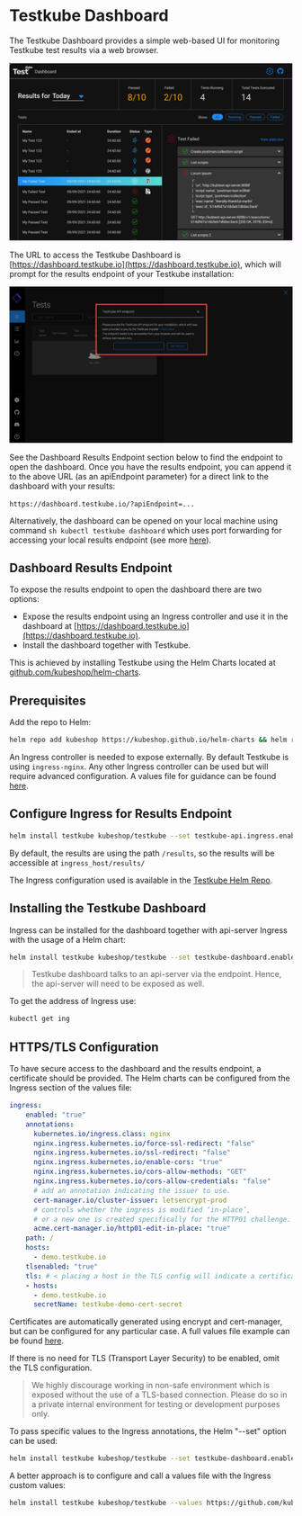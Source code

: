 # Testkube Dashboard

The Testkube Dashboard provides a simple web-based UI for monitoring Testkube test results via a web browser.

![img.png](img/dashboard.png)

The URL to access the Testkube Dashboard is [https://dashboard.testkube.io](https://dashboard.testkube.io), which will prompt for the results endpoint of your Testkube installation:

![dashboard-endpoint-prompt.png](img/dashboard-endpoint-prompt.png)

See the Dashboard Results Endpoint section below to find the endpoint to open the dashboard. Once you have the results endpoint, you can append it to the above URL (as an apiEndpoint parameter) for a direct link to the dashboard with your results:

`https://dashboard.testkube.io/?apiEndpoint=...`

Alternatively, the dashboard can be opened on your local machine using command ```sh kubectl testkube dashboard``` which uses port forwarding for accessing your local results endpoint (see more [here](kubectl-testkube_dashboard.md)).

## **Dashboard Results Endpoint**

To expose the results endpoint to open the dashboard there are two options:

* Expose the results endpoint using an Ingress controller and use it in the dashboard at [https://dashboard.testkube.io](https://dashboard.testkube.io).
* Install the dashboard together with Testkube.

This is achieved by installing Testkube using the Helm Charts located at [github.com/kubeshop/helm-charts]().

## **Prerequisites**

Add the repo to Helm:

```sh
helm repo add kubeshop https://kubeshop.github.io/helm-charts && helm repo update
```

An Ingress controller is needed to expose externally. By default Testkube is using `ingress-nginx`. Any other Ingress controller can be used but will require advanced configuration. A values file for guidance can be found [here](https://github.com/kubeshop/helm-charts/blob/39f73098630b333ba66db137e7fc016c39d92876/testkube/charts/testkube/values-demo.yaml).

## **Configure Ingress for Results Endpoint**

```sh
helm install testkube kubeshop/testkube --set testkube-api.ingress.enabled="true"
```

By default, the results are using the path ```/results```, so the results will be accessible at ```ingress_host/results/```

The Ingress configuration used is available in the [Testkube Helm Repo](https://github.com/kubeshop/helm-charts).

## **Installing the Testkube Dashboard**

Ingress can be installed for the dashboard together with api-server Ingress with the usage of a Helm chart:

```sh
helm install testkube kubeshop/testkube --set testkube-dashboard.enabled="true" --set testkube-dashboard.ingress.enabled="true" --set testkube-api.ingress.enabled="true"
```

> Testkube dashboard talks to an api-server via the endpoint. Hence, the api-server will need to be exposed as well.

To get the address of Ingress use:

```sh
kubectl get ing
```

## **HTTPS/TLS Configuration**

To have secure access to the dashboard and the results endpoint, a certificate should be provided. The Helm charts can be configured from the Ingress section of the values file:

```yaml
ingress:
    enabled: "true"
    annotations: 
      kubernetes.io/ingress.class: nginx
      nginx.ingress.kubernetes.io/force-ssl-redirect: "false"
      nginx.ingress.kubernetes.io/ssl-redirect: "false"
      nginx.ingress.kubernetes.io/enable-cors: "true"
      nginx.ingress.kubernetes.io/cors-allow-methods: "GET"
      nginx.ingress.kubernetes.io/cors-allow-credentials: "false"
      # add an annotation indicating the issuer to use.
      cert-manager.io/cluster-issuer: letsencrypt-prod
      # controls whether the ingress is modified ‘in-place’,
      # or a new one is created specifically for the HTTP01 challenge.
      acme.cert-manager.io/http01-edit-in-place: "true"
    path: /
    hosts:
      - demo.testkube.io
    tlsenabled: "true"
    tls: # < placing a host in the TLS config will indicate a certificate should be created
    - hosts:
      - demo.testkube.io
      secretName: testkube-demo-cert-secret
```
Certificates are automatically generated using encrypt and cert-manager, but can be configured for any particular case. A full values file example can be found [here](https://github.com/kubeshop/helm-charts/blob/39f73098630b333ba66db137e7fc016c39d92876/testkube/charts/testkube/values-demo.yaml).

If there is no need for TLS (Transport Layer Security) to be enabled, omit the TLS configuration.

> We highly discourage working in non-safe environment which is exposed without the use of a TLS-based connection. Please do so in a private internal environment for testing or development purposes only.

To pass specific values to the Ingress annotations, the Helm "--set" option can be used: 

```sh
helm install testkube kubeshop/testkube --set testkube-dashboard.enabled="true" --set testkube-dashboard.ingress.enabled="true" --set testkube-api.ingress.enabled="true" --set testkube-api.ingress.annotations.kubernetes\\.io/ingress\\.class="anything_needed" 
```

A better approach is to configure and call a values file with the Ingress custom values:

```sh
helm install testkube kubeshop/testkube --values https://github.com/kubeshop/helm-charts/blob/39f73098630b333ba66db137e7fc016c39d92876/testkube/charts/testkube/values-demo.yaml
```
